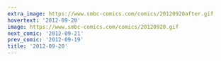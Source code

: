 ```yaml
---
extra_image: https://www.smbc-comics.com/comics/20120920after.gif
hovertext: '2012-09-20'
image: https://www.smbc-comics.com/comics/20120920.gif
next_comic: '2012-09-21'
prev_comic: '2012-09-19'
title: '2012-09-20'
---
```


